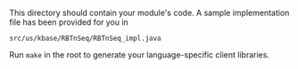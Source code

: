 This directory should contain your module's code.
A sample implementation file has been provided for you in

```src/us/kbase/RBTnSeq/RBTnSeq_impl.java```

Run `make` in the root to generate your language-specific client libraries.
